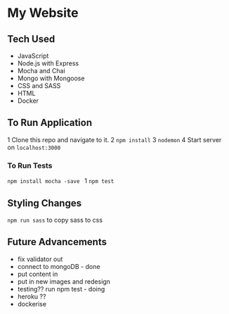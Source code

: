 # My Website

## Tech Used
- JavaScript
- Node.js with Express
- Mocha and Chai
- Mongo with Mongoose
- CSS and SASS   
- HTML  
- Docker

## To Run Application
1 Clone this repo and navigate to it.
2 ```npm install```
3 ```nodemon```
4 Start server on ```localhost:3000```

### To Run Tests
```npm install mocha -save ```
1 ```npm test```

## Styling Changes
```npm run sass```
to copy sass to css


## Future Advancements
- fix validator out
- connect to mongoDB - done
- put content in
- put in new images and redesign
- testing?? run npm test - doing
- heroku ??
- dockerise
